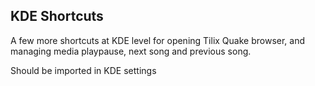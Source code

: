 ## KDE Shortcuts

A few more shortcuts at KDE level for opening Tilix Quake browser, and managing media playpause, next song and previous song.

Should be imported in KDE settings
